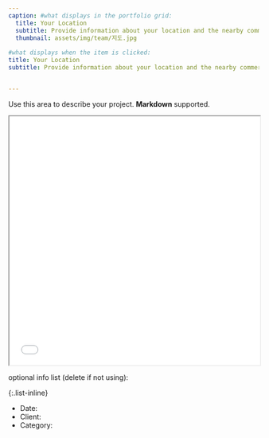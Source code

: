 ```yaml
---
caption: #what displays in the portfolio grid:
  title: Your Location
  subtitle: Provide information about your location and the nearby commercial district.
  thumbnail: assets/img/team/지도.jpg
  
#what displays when the item is clicked:
title: Your Location
subtitle: Provide information about your location and the nearby commercial district.


---
```

Use this area to describe your project. **Markdown** supported.

<iframe src="/assets/location.html" width="100%" height="500px"></iframe>

optional info list (delete if not using):

{:.list-inline} 
- Date: 
- Client: 
- Category: 
